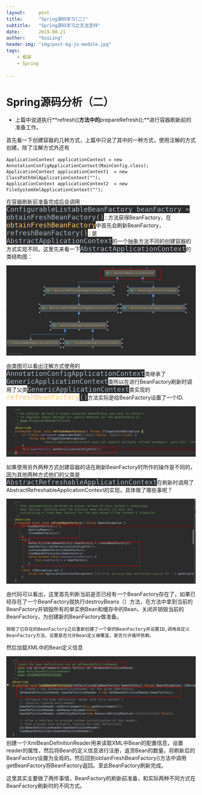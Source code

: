```yaml
---
layout:     post
title:      "Spring源码学习(二)"
subtitle:   "Spring源码学习之无法坚持"
date:       2019-08-21
author:     "GuiLing"
header-img: "img/post-bg-js-module.jpg"
tags:
    - 框架
    - Spring

---
```


# Spring源码分析（二）

*   上篇中说道执行**refresh()**方法中的**prepareRefresh();**进行容器刷新前的准备工作。

首先看一下创建容器的几种方式，上篇中只说了其中的一种方式，使用注解的方式创建。除了注解方式外还有

```
ApplicationContext applicationContext = new AnnotationConfigApplicationContext(MainConfig.class);
ApplicationContext applicationContext1  = new ClassPathXmlApplicationContext("");
ApplicationContext applicationContext2  = new FileSystemXmlApplicationContext("");
```



在容器刷新前准备完成后会调用<span style="background-color: rgb(43, 43, 43); color: rgb(169, 183, 198); font-family: &quot;DejaVu Sans Mono&quot;; font-size: 13.5pt;">ConfigurableListableBeanFactory beanFactory = obtainFreshBeanFactory()</span><font color="#cc7832" face="DejaVu Sans Mono"><span style="font-size: 13.5pt;">;</span></font>方法获得BeanFactory，在<span style="color: rgb(255, 198, 109); background-color: rgb(43, 43, 43); font-family: &quot;DejaVu Sans Mono&quot;; font-size: 13.5pt;">obtainFreshBeanFactory</span>中首先会刷新BeanFactory，<span style="background-color: rgb(43, 43, 43); color: rgb(169, 183, 198); font-family: &quot;DejaVu Sans Mono&quot;; font-size: 13.5pt;">refreshBeanFactory()</span><span style="font-family: &quot;DejaVu Sans Mono&quot;; font-size: 13.5pt; color: rgb(204, 120, 50);">;</span>是<span style="background-color: rgb(43, 43, 43); color: rgb(169, 183, 198); font-family: &quot;DejaVu Sans Mono&quot;; font-size: 13.5pt;">AbstractApplicationContext</span>的一个抽象方法不同的创建容器的方式实现不同，这里先来看一下<span style="background-color: rgb(43, 43, 43); color: rgb(169, 183, 198); font-family: &quot;DejaVu Sans Mono&quot;; font-size: 13.5pt;">AbstractApplicationContext</span>的类结构图：

![](\img\spring\2018\12\ripj80slkaiatqu727jlkatu47.png)

由类图可以看出注解方式使用的<span style="background-color: rgb(43, 43, 43); color: rgb(169, 183, 198); font-family: &quot;DejaVu Sans Mono&quot;; font-size: 13.5pt;">AnnotationConfigApplicationContext</span>类继承了<span style="background-color: rgb(43, 43, 43); color: rgb(169, 183, 198); font-family: &quot;DejaVu Sans Mono&quot;; font-size: 13.5pt;">GenericApplicationContext</span>类所以在进行BeanFactory刷新时调用了父类<span style="background-color: rgb(43, 43, 43); color: rgb(169, 183, 198); font-family: &quot;DejaVu Sans Mono&quot;; font-size: 13.5pt;">GenericApplicationContext</span>类实现的<span style="font-family: &quot;DejaVu Sans Mono&quot;; font-size: 13.5pt; color: rgb(255, 198, 109);">refreshBeanFactory</span><span style="background-color: rgb(43, 43, 43); color: rgb(169, 183, 198); font-family: &quot;DejaVu Sans Mono&quot;; font-size: 13.5pt;">()</span>方法实际是给BeanFactory设置了一个ID.

![](\img\spring\2018\12\oerlgkghkagpjoips2nafni7bh.png)

如果使用另外两种方式创建容器的话在刷新BeanFactory时所作的操作是不同的，因为其他两种方式他们的父类是<span style="background-color: rgb(43, 43, 43); color: rgb(169, 183, 198); font-family: &quot;DejaVu Sans Mono&quot;; font-size: 13.5pt;">AbstractRefreshableApplicationContext</span>在刷新时调用了AbstractRefreshableApplicationContext的实现，具体做了哪些事呢？

![](\img\spring\2018\12\sdp56v79deipir15ehtgt2gu0v.png)

由代码可以看出，这里首先判断当前是否已经有一个BeanFactory存在了，如果已经存在了一个BeanFactory就执行destroyBeans（）方法，在方法中拿到当前的BeanFactory并销毁所有的单实例Bean和缓存中的Bean，关闭并销毁当前的BeanFactory，为创建新的BeanFactory做准备。

    销毁了已存在的BeanFactory之后重新创建了一个新的BeanFactory并设置ID,调用自定义BeanFactory方法，设置是否允许Bean定义被覆盖，是否允许循环依赖。

然后加载XML中的Bean定义信息

![](\img\spring\2018\12\63fml1bvg6g8grm4qk00q5ishq.png)创建一个XmlBeanDefinitionReader用来读取XML中Bean的配置信息，设置reader的属性，然后将Bean的定义信息进行注册，返货Bean的数量。将刷新后的BeanFactory设置为全局的。然后回到obtainFreshBeanFactory()方法中调用getBeanFactory将BeanFactory返回。至此BeanFactory刷新完成。

这里其实主要做了两件事情，BeanFactory的刷新前准备，和实际两种不同方式在BeanFactory刷新时的不同方式。